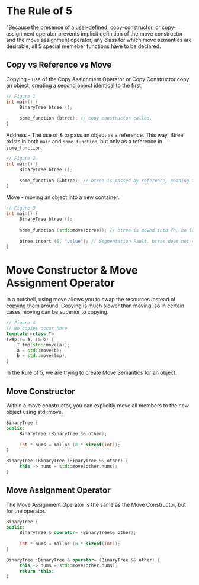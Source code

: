 # The Rule of 5

"Because the presence of a user-defined, copy-constructor, or copy-assignment operator prevents implicit definition of the move constructor and the move assignment operator, any class for which move semantics are desirable, all 5 special memeber functions have to be declared.

## Copy vs Reference vs Move

Copying - use of the Copy Assignment Operator or Copy Constructor copy an object, creating a second object identical to the first.

```cpp
// Figure 1
int main() {
     BinaryTree btree ();
     
     some_function (btree); // copy constructor called.
}
```

Address - The use of & to pass an object as a reference. This way, Btree exists in both `main` and `some_function`, but only as a reference in `some_function`.

```cpp
// Figure 2
int main() {
     BinaryTree btree ();
     
     some_function (&btree); // btree is passed by reference, meaning there is no copy.
}
```

Move - moving an object into a new container.

```cpp
// Figure 3
int main() {
     BinaryTree btree ();
     
     some_function (std::move(btree)); // btree is moved into fn, no longer exists in this scope. 
     
     btree.insert (5, "value"); // Segmentation Fault. btree does not exist in this scope. 
}
```

# Move Constructor & Move Assignment Operator

In a nutshell, using move allows you to swap the resources instead of copying them around. Copying is much slower than moving, so in certain cases moving can be superior to copying. 

```cpp
// Figure 4
// No copies occur here
template <class T>
swap(T& a, T& b) {
    T tmp(std::move(a));
    a = std::move(b);   
    b = std::move(tmp);
}
```

In the Rule of 5, we are trying to create Move Semantics for an object. 

## Move Constructor

Within a move constructor, you can explicitly move all members to the new object using std::move.

```cpp
BinaryTree {
public:
     BinaryTree (BinaryTree && other);
     
     int * nums = malloc (8 * sizeof(int));
}

BinaryTree::BinaryTree (BinaryTree && other) {
     this -> nums = std::move(other.nums);
}
```

## Move Assignment Operator

The Move Assignment Operator is the same as the Move Constructor, but for the operator.

```cpp
BinaryTree {
public:
     BinaryTree & operator= (BinaryTree&& other);
     
     int * nums = malloc (8 * sizeof(int));
}

BinaryTree::BinaryTree & operator= (BinaryTree && other) {
     this -> nums = std::move(other.nums);
     return *this;
}
```
